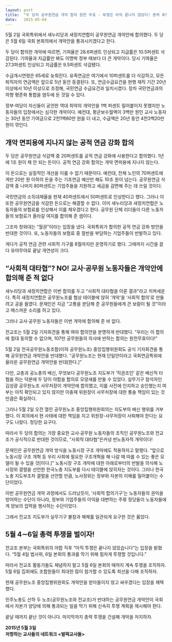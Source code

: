 ```yaml
---
layout: post
title:  "두 당의 공무원연금 개악 합의 원천 무효 - 투쟁은 아직 끝나지 않았다! 총력 투쟁으로 국회 본회의 통과를 막자!"
date:   2015-05-04
---
```


5월 2일 국회특위에서 새누리당과 새정치연합이 공무원연금 개악안에 합의했다. 두 당은 5월 6일 국회 본회의에서 개악안을 통과시키겠다고 한다. 

두 당이 합의한 개악에 따르면, 기여율은 28.6퍼센트 인상되고 지급률은 10.5퍼센트 삭감된다. 기여율과 지급률만 봐도 이명박 정부 때보다 더 큰 개악이다. 당시 기여율은 27.3퍼센트 인상되고 지급률은 9.5퍼센트 삭감됐다. 

수급개시연령은 65세로 늦춰진다. 유족연금은 여기에서 10퍼센트를 더 삭감하고, 모든 퇴직자의 연금액은 앞으로 5년 동안 동결된다. 또, 연금수급요건을 현행 재직 기간 20년 이상에서 10년 이상으로 조정해, 국민연금 수급요건과 일치시켰다. 장차 국민연금과의 하향 평준화 통합을 염두에 둔 것일 수 있다. 

정부·여당이 자신들이 공언한 역대 최악의 개악안을 1백 퍼센트 밀어붙이지 못했지만 노동자들의 입장에서는 심각한 개악이다. 예컨대, 평균보수월액이 3백만 원인 교사 노동자는 30년 동안 기여금으로 2천1백60만 원을 더 내고, 수급액은 20년 동안 4천3백20만 원이 깎인다. 

## 개악 면피용에 지나지 않는 공적 연금 강화 합의 

두 당은 공무원연금 삭감액 중 20퍼센트를 공적 연금 강화에 사용한다고 합의했다. 1년에 1조 원이 채 안 되는 돈이다. 공적 연금 강화 합의는 개악 면피용에 지나지 않는다. 

이 돈으로는 실질적인 개선을 이룰 수 없기 때문이다. 예컨대, 전체 노인의 70퍼센트에게만 20만 원 이하의 돈을 주는 기초연금 예산만 해도 10조 원이 넘는다. 공무원연금 삭감액 중 나머지 80퍼센트는 기업주들을 지원하고 세금을 감면해 주는 데 쓰일 것이다.

국민연금의 소득대체율을 현재 40퍼센트에서 50퍼센트로 인상한다고 했다. 그러나 이 또한 공무원연금을 삭감한 돈으로는 해결할 수 없다. 이미 새누리당과 새정치연합은 노동자들의 보험료를 인상해서 이를 채우겠다고 한다. 공무원 단체 리더들이 다른 노동자들의 보험료가 올라갈 여지를 합의해 준 셈이다. 

그조차 청와대는 “월권”이라는 입장을 냈다. 국회특위가 합의한 공적 연금 강화 방안을 반대한 것이다. 또, 노동자들의 보험료 중 절반을 부담하는 기업주들이 반발하고 있다. 

게다가 공적 연금 관련 사회적 기구를 8월까지만 운영하기로 했다. 그때까지 시간을 끌다 유야무야로 끝날 개연성이 크다. 

## “사회적 대타협”? NO! 교사·공무원 노동자들은 개악안에 합의해 준 적 없다

새누리당과 새정치연합은 이번 합의를 두고 “사회적 대타협을 이룬 결과"라고 치켜세운다. 특히 새정치연합은 공무원노조를 협상 테이블에 앉혀 ‘개악’을 ‘사회적 합의’로 만들려고 공을 들였다. 문재인은 지금 “고통을 분담해 준 공무원들에게 큰 보람이 될 것”이라고 메스꺼운 소리를 하고 있다.

그러나 교사·공무원 노동자들은 이번 개악에 합의해 준 바 없다. 

전교조는 5월 2일 기자회견을 통해 여야 합의안을 분명하게 반대했다. “우리는 이 합의에 절대 동의할 수 없으며, 107만 공무원들의 의사에 반하는 합의는 원천무효이다!”

5월 2일 전국공무원노동조합(이하 공무원노조) 중앙집행위원회도 공식 기자회견을 통해 공무원연금 개악안을 반대했다. “공무원노조는 현재 단일안이라고 국회연금특위에 올라온 공무원연금 개악안을 반대[한다.]” 

다만, 교총과 공노총의 배신, 무엇보다 공무원노조 지도부가 ‘직권조인’ 같은 배신적 타협을 하는 덕분에 두 당이 야합을 합의로 모양새를 만들 수 있었다. 실무기구 참석자인 김성광 공무원노조 사무처장이 개악안에 합의했고, 이를 사전에 인지하고 승인했는지 여부는 아직 확인되고 있지 않지만 이충재 위원장이 사무처장에 대한 통솔 책임이 있는 것만큼은 확실하다.

그러나 5월 2일 오전 열린 공무원노조 중앙집행위원회의는 지도부의 배신 행위를 거부했다. 이 회의에서 현 사태에 대한 책임을 지고 위원장-사무처장이 사퇴해야 한다는 요구도 나왔다. 정당한 요구다. 

따라서 두 당의 합의는 가장 중요한 교사·공무원 노동자들의 조직인 공무원노조와 전교조가 공식적으로 반대한 것이므로, “사회적 대타협”은커녕 반노동자적 개악이다! 

문재인은 공무원연금 개악 방식을 노동시장 구조 개악에도 적용하자고 말했다. “앞으로 노동시장 구조 개혁 등 우리 사회에 필요한 구조개혁을 해 나갈 때 따를 수 있는 좋은 모델이 될 수 있을 것[이다.]” 노동시장 구조 개악에 대한 아래로부터의 반발을 의식해 노사정위 결렬을 선언한 한국노총 지도부를 다시 테이블에 앉히자는 것이다. 그러나 한국노총 지도부조차 결렬을 선언할 만큼, 노사정위는 정부와 자본의 이해를 밀어붙이는 수단이었다.  

이번 공무원연금 개악 과정에서도 드러났듯이, ‘사회적 합의기구’는 노동자들의 권익을 방어하는 수단이 아니라, 정부와 기업주들의 이익을 대변하는 주류 정당들이 노동자들에게 양보의 압력을 행사하는 수단이었다.  

그래서 전교조 지도부가 실무기구 불참과 해체를 일관되게 요구한 것은 옳았다. 

## 5월 4∼6일 총력 투쟁을 벌이자! 

전교조 본부는 국회특위의 야합 직후 “아직 투쟁은 끝나지 않았습니다”는 입장을 밝혔다. “5월 4일 법사위, 6일 본회의 통과를 막기 위해 힘차게 투쟁할 것입니다.” 

따라서 전교조 활동가들도 체념하지 말고 5월 6일 본회의 때까지 계속 투쟁을 조직하자. 5월 6일 집회에도 조합원들이 최대한 많이 참가할 수 있도록 최선을 다해 조직하자.

현재 공무원노조 중앙집행위원회도 개악안을 받아들이지 않고 싸우겠다는 입장을 채택했다. 

민주노총도 산하 두 노조(공무원노조와 전교조)가 반대하는 공무원연금 개악안이 국회에서 자본가 양당에 의해 통과되는 일을 막기 위해 신속히 투쟁 계획을 제시해야 한다. 

끝날 때까지 끝난 것이 아니다. 마지막까지 총력 투쟁을 건설해 개악을 저지하자. 

**2015년 5월 3일**    
**저항하는 교사들의 네트워크 <벌떡교사들>**